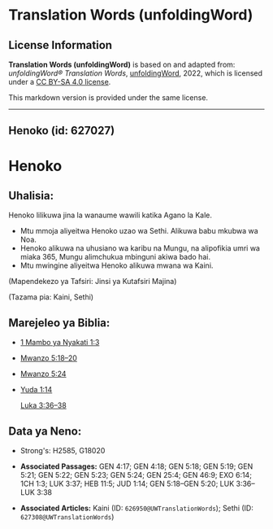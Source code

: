 # Translation Words (unfoldingWord)

## License Information

**Translation Words (unfoldingWord)** is based on and adapted from: _unfoldingWord® Translation Words_, [unfoldingWord](https://unfoldingword.org/utw), 2022, which is licensed under a [CC BY-SA 4.0 license](https://creativecommons.org/licenses/by-sa/4.0/legalcode.en).

This markdown version is provided under the same license.



--------------------------------

## Henoko (id: 627027)

Henoko
======

Uhalisia:
---------

Henoko lilikuwa jina la wanaume wawili katika Agano la Kale.

* Mtu mmoja aliyeitwa Henoko uzao wa Sethi. Alikuwa babu mkubwa wa Noa.
* Henoko alikuwa na uhusiano wa karibu na Mungu, na alipofikia umri wa miaka 365, Mungu alimchukua mbinguni akiwa bado hai.
* Mtu mwingine aliyeitwa Henoko alikuwa mwana wa Kaini.

(Mapendekezo ya Tafsiri: Jinsi ya Kutafsiri Majina)

(Tazama pia: Kaini, Sethi)

Marejeleo ya Biblia:
--------------------

* [1 Mambo ya Nyakati 1:3](https://ref.ly/1Chr1:3)
* [Mwanzo 5:18–20](https://ref.ly/Gen5:18-Gen5:20)
* [Mwanzo 5:24](https://ref.ly/Gen5:24)
* [Yuda 1:14](https://ref.ly/Jude1:14)

    [Luka 3:36–38](https://ref.ly/Luke3:36-Luke3:38)

Data ya Neno:
-------------

* Strong's: H2585, G18020

* **Associated Passages:** GEN 4:17; GEN 4:18; GEN 5:18; GEN 5:19; GEN 5:21; GEN 5:22; GEN 5:23; GEN 5:24; GEN 25:4; GEN 46:9; EXO 6:14; 1CH 1:3; LUK 3:37; HEB 11:5; JUD 1:14; GEN 5:18–GEN 5:20; LUK 3:36–LUK 3:38
* **Associated Articles:** Kaini (ID: `626950@UWTranslationWords`); Sethi (ID: `627308@UWTranslationWords`)

